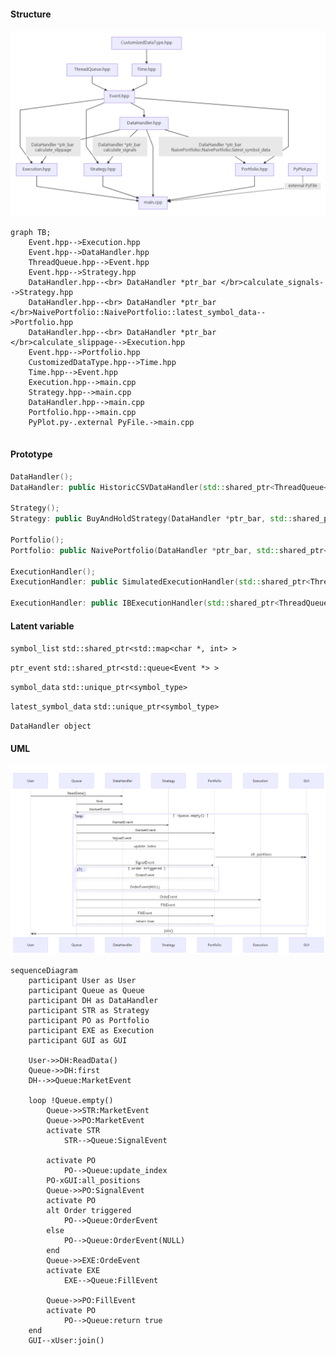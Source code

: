 #### Structure

![image-20200828124030111](./Screenshot/image-20200828124030111.png)

```mermaid
graph TB;
	Event.hpp-->Execution.hpp
	Event.hpp-->DataHandler.hpp
	ThreadQueue.hpp-->Event.hpp
	Event.hpp-->Strategy.hpp
	DataHandler.hpp--<br> DataHandler *ptr_bar </br>calculate_signals-->Strategy.hpp
	DataHandler.hpp--<br> DataHandler *ptr_bar </br>NaivePortfolio::NaivePortfolio::latest_symbol_data-->Portfolio.hpp
	DataHandler.hpp--<br> DataHandler *ptr_bar </br>calculate_slippage-->Execution.hpp
	Event.hpp-->Portfolio.hpp
	CustomizedDataType.hpp-->Time.hpp
	Time.hpp-->Event.hpp
	Execution.hpp-->main.cpp
	Strategy.hpp-->main.cpp
	DataHandler.hpp-->main.cpp
	Portfolio.hpp-->main.cpp
	PyPlot.py-.external PyFile.->main.cpp
	
```



#### Prototype

~~~c++
DataHandler();
DataHandler: public HistoricCSVDataHandler(std::shared_ptr<ThreadQueue<Event *> > ptr_queue, std::shared_ptr<std::map<char *, int> > symbol_list, const char *start_date, const char *end_date, const char *path = "./");

Strategy();
Strategy: public BuyAndHoldStrategy(DataHandler *ptr_bar, std::shared_ptr<ThreadQueue<Event *> > ptr_queue, std::shared_ptr<std::map<char *, int> > symbol_list);

Portfolio();
Portfolio: public NaivePortfolio(DataHandler *ptr_bar, std::shared_ptr<ThreadQueue<Event *> > ptr_queue, std::shared_ptr<std::map<char *, int> > symbol_list, double initial_capital);

ExecutionHandler();
ExecutionHandler: public SimulatedExecutionHandler(std::shared_ptr<ThreadQueue<Event *> > ptr_queue, DataHandler *ptr_bar, const char *ALGO = "ALGO")

ExecutionHandler: public IBExecutionHandler(std::shared_ptr<ThreadQueue<Event *> > ptr_queue, const char *order_routing = "SMART", const char *currency = "USD")
~~~

#### Latent variable

`symbol_list` `std::shared_ptr<std::map<char *, int> >`

`ptr_event` `std::shared_ptr<std::queue<Event *> >`

`symbol_data` `std::unique_ptr<symbol_type>`

`latest_symbol_data` `std::unique_ptr<symbol_type>`

`DataHandler object`

#### UML

![image-20200828123955076](./Screenshot/image-20200828123955076.png)

```mermaid
sequenceDiagram
	participant User as User
	participant Queue as Queue
	participant DH as DataHandler
	participant STR as Strategy
	participant PO as Portfolio
	participant EXE as Execution
	participant GUI as GUI
	
	User->>DH:ReadData()
	Queue->>DH:first
	DH-->>Queue:MarketEvent 
	
	loop !Queue.empty()
		Queue->>STR:MarketEvent
		Queue->>PO:MarketEvent
		activate STR
			STR-->Queue:SignalEvent
			
		activate PO
			PO-->Queue:update_index
		PO-xGUI:all_positions
		Queue->>PO:SignalEvent
    	activate PO
    	alt Order triggered
    		PO-->Queue:OrderEvent
    	else
    		PO-->Queue:OrderEvent(NULL)
    	end
    	Queue->>EXE:OrdeEvent
    	activate EXE
    		EXE-->Queue:FillEvent
    	
    	Queue->>PO:FillEvent
    	activate PO
    		PO-->Queue:return true
    end
    GUI--xUser:join()
```


